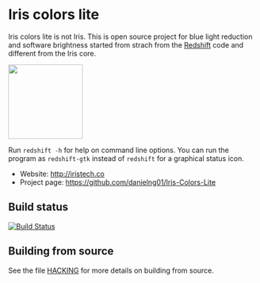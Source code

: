 Iris colors lite
========

Iris colors lite is not Iris. This is open source project for blue light reduction and software brightness started from strach from the [Redshift](https://github.com/jonls/redshift) code and different from the Iris core.

<img src="https://github.com/danielng01/iris-colors-lite/raw/master/data/iris-gui/iris.png" width="150">

Run `redshift -h` for help on command line options. You can run the program
as `redshift-gtk` instead of `redshift` for a graphical status icon.

* Website: http://iristech.co
* Project page: https://github.com/danielng01/Iris-Colors-Lite

Build status
------------

[![Build Status](https://travis-ci.org/danielng01/iris-colors-lite.svg?branch=master)](https://travis-ci.org/danielng01/iris-colors-lite)

Building from source
--------------------

See the file [HACKING](HACKING.md) for more details on building from source.
